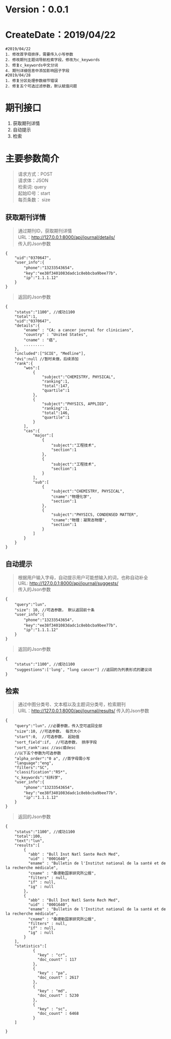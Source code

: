# Version：0.0.1
# CreateDate：2019/04/22

	#2019/04/22
	1. 修改首字母排序，需要传入小写参数
	2. 修改期刊主题词导航检索字段，修改为c_keywords
	3. 修复c_keywords中文分词
	4. 期刊详细信息中添加影响因子字段
	#2019/04/28
	1. 修复分区处理参数细节错误
	2. 修复五个可选过滤参数，默认赋值问题

# 期刊接口
1. 获取期刊详情
2. 自动提示
3. 检索

# 主要参数简介
>请求方式：POST  
>请求体：JSON  
>检索词: query  
>起始ID号：start  
>每页条数： size  


## 获取期刊详情
> 通过期刊ID，获取期刊详情  
> URL：http://127.0.0.1:8000/api/journal/details/  
> 传入的Json参数  

    {
    	"uid":"0370647",
    	"user_info":{
    		"phone":"13233543654"，
    		"key":"ee38f3401083dadc1c8ebbcba9bee77b"，
    		"ip":"1.1.1.12"
    	}
    }

> 返回的Json参数  

    {
    	"status":"1100", //成功1100
    	"total":1,
    	"uid":"0370647",
    	"details":{
    		"ename" : "CA: a cancer journal for clinicians",
    		"country" : "United States",
    		"cname" : "癌",
    		.........
    	},
    	"included":["SCIE", "Medline"],
    	"dvi":null //暂时未做，后续添加
    	"rank":{
    		"wos":[
    			{
    				"subject":"CHEMISTRY, PHYSICAL",
    				"ranking":1,
    				"total":147,
    				"quartile":1
    			},
    			{
    				"subject":"PHYSICS, APPLIED",
    				"ranking":1,
    				"total":146,
    				"quartile":1
    			}
    		],
    		"cas":{
    			"major":[
    				{
    					"subject":"工程技术",
    					"section":1
    				},
    				{
    					"subject":"工程技术",
    					"section":1
    				}
    			],
    			"sub":[
    				{
    					"subject":"CHEMISTRY, PHYSICAL",
    					"cname":"物理化学",
    					"section":1
    				},
    				{
    					"subject":"PHYSICS, CONDENSED MATTER",
    					"cname":"物理：凝聚态物理",
    					"section":1
    				}
    			]
    		}
    	}
    }

## 自动提示
>根据用户输入字母，自动提示用户可能想输入的词，也称自动补全   
>URL: http://127.0.0.1:8000/api/journal/suggests/  
>传入的Json参数    

	{
	    "query":"lun"，
	    "size": 10, //可选参数， 默认返回前十条
	    "user_info":{
			"phone":"13233543654"，
			"key":"ee38f3401083dadc1c8ebbcba9bee77b"，
			"ip":"1.1.1.12"
		}
	}

> 返回的Json参数  

	{
	    "status":"1100", //成功1100
	    "suggestions":['lung', "lung cancer"] //返回的为列表形式的建议词
	}

## 检索
>通过中图分类号、文本框以及主题词分类号，检索期刊  
>URL：http://127.0.0.1:8000/api/journal/results/ 
>传入的Json参数   

	{
	    "query":"lun"，//必要参数，传入空可返回全部
		"size":10, //可选参数， 每页大小
		"start":0,  //可选参数， 起始值
		"sort_field":if,  //可选参数， 排序字段
		"sort_rank":asc //asc或desc
		//以下五个参数为可选参数
		"alpha_order":"0 a", //首字母需小写
		"language":"eng",
		"filters":"SC",
		"classification":"R5*",
		"c_keywords":"妇科学",
		"user_info":{
			"phone":"13233543654"，
			"key":"ee38f3401083dadc1c8ebbcba9bee77b"，
			"ip":"1.1.1.12"
		}
	}

> 返回的Json参数  

	{
		"status":"1100", //成功1100
		"total":100,
		"text":"lun",
		"results":[
			{
	          "abb" : "Bull Inst Natl Sante Rech Med",
			  "uid" : "0001640",
	          "ename" : "Bulletin de l'Institut national de la santé et de la recherche médicale",
	          "cname" : "桑德勒国家研究所公报",
	          "filters" : null,
	          "if" : null,
	          "ig" : null
	        },
			{
	          "abb" : "Bull Inst Natl Sante Rech Med",
			  "uid" : "0001640",
	          "ename" : "Bulletin de l'Institut national de la santé et de la recherche médicale",
	          "cname" : "桑德勒国家研究所公报",
	          "filters" : null,
	          "if" : null,
	          "ig" : null
	        }
		],
		"statistics":[
				{
		          "key" : "cr",
		          "doc_count" : 117
		        },
		        {
		          "key" : "pa",
		          "doc_count" : 2617
		        },
		        {
		          "key" : "md",
		          "doc_count" : 5230
		        },
		        {
		          "key" : "sc",
		          "doc_count" : 6468
		        }
		]
	
	}


